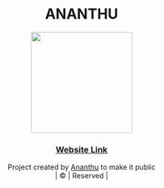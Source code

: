 <h1 align="center">ANANTHU</h1>
<div align="center">
  <img border-radius: 15px src="https://static.wikia.nocookie.net/heroes-v-villains/images/8/81/JackSparrowDMTNT.png/revision/latest/scale-to-width-down/350?cb=20180729074752" width="200" height="200"/>
  <p align="center">
    <a href="https://gmananthu.github.io/ananthu/"><h3>Website Link</h3></a>

</div>
<p align="center">
Project created by <a href="https://github.com/gmananthu">Ananthu</a> to make it public
    <br>
       | © |
        Reserved |
    <br> 
</p>
